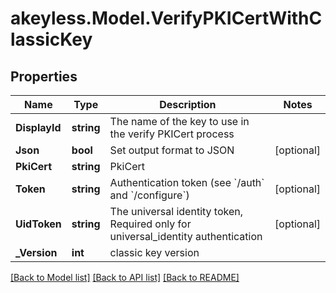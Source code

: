 # akeyless.Model.VerifyPKICertWithClassicKey

## Properties

Name | Type | Description | Notes
------------ | ------------- | ------------- | -------------
**DisplayId** | **string** | The name of the key to use in the verify PKICert process | 
**Json** | **bool** | Set output format to JSON | [optional] 
**PkiCert** | **string** | PkiCert | 
**Token** | **string** | Authentication token (see &#x60;/auth&#x60; and &#x60;/configure&#x60;) | [optional] 
**UidToken** | **string** | The universal identity token, Required only for universal_identity authentication | [optional] 
**_Version** | **int** | classic key version | 

[[Back to Model list]](../README.md#documentation-for-models) [[Back to API list]](../README.md#documentation-for-api-endpoints) [[Back to README]](../README.md)

